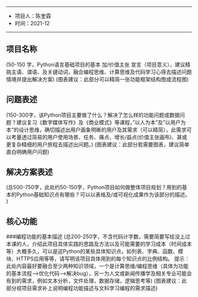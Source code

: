-----
* 项目人：陈奎霖
* 时间：2021-12
----

## 项目名称
(50-150 字，Python语言基础项目的基本 加/价值主张 宣言（项目意义），建议精挑主语、谓语、及关键动词，融合编程思维、计算思维及代码学习心得去描述问题情境并提出解决方案)
(图表建议：此部分可以精简一张功能框架结构图或流程图)
## 问题表述
(150-300字，该Python项目主要做了什么？解决了怎么样的功能问题或数据问题？建议复习《数字媒体写作》及《商业模式》等课程，”以人为本”及”以用户为本”的设计思维，确切描述出用户画象明晰的用户及其需求（可以精简），此需求可以考量透过简易的用户使用场景、任务、痛点、增长/益点(价值主张画布)、甚或更复杂精细的用户旅程去描述出问题。)
(图表建议：此部分若需要图表，建议简单直白明确用户问题)
## 解决方案表述
(总500-750字，此处约50-150字，Python项目如何做整体项目规划？用到的基本的Python基础知识点有哪些？可以以表格及/或可视化成果作为该部分的描述。
  )
## 核心功能

###编程功能的基本描述
(总200-250字，不含代码计字数，需要简要写给没上过本课的人，介绍此项目具体实践的思路及方法以及可能需要的学习成本（时间成本等）大概多久，可以是这Python的某些具体知识点，如列表、字典、函数、模块、HTTPS应用等等，请写明该项目具体用到的每个知识点的比例结构。
提示：此处内容最好要融合至少两种知识领域，一个是计算思维/编程思维（具体为功能的基本流程—>优化代码—>解决bug），另一为人文或新闻传播学及相关专业可能会有到的需求，例如文本分析，文件处理，数据存储，逻辑思考等)
(图表建议：此部分视项目需求补上说明编程功能描述与文科学习编程的需求描述)
